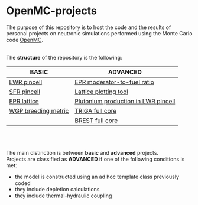 # OpenMC-projects

The purpose of this repository is to host the code and the results of personal projects on neutronic simulations performed using the Monte Carlo code [OpenMC](https://openmc.org/).
<br></br>

The **structure** of the repository is the following:

|BASIC                                              |ADVANCED                                                          |
|---------------------------------------------------|------------------------------------------------------------------|
|[LWR pincell](./basic/LWR_pincell/)                |[EPR moderator-to-fuel ratio](./advanced/EPR_mod_fuel_ratio/)     |
|[SFR pincell](./basic/SFR_pincell/)                |[Lattice plotting tool](./advanced/EPR_lattice_table/)            |
|[EPR lattice](./basic/EPR_lattice/)                |[Plutonium production in LWR pincell](./advanced/LWR_pincell_Pu/) |
|[WGP breeding metric](./basic/WGP_breeding_metric/)|[TRIGA full core](./advanced/TRIGA)                               |
|                                                   |[BREST full core](./advanced/BREST)                               |

<br></br>


The main distinction is between **basic** and **advanced** projects.\
Projects are classified as **ADVANCED** if one of the following conditions is met:
- the model is constructed using an ad hoc template class previously coded
- they include depletion calculations
- they include thermal-hydraulic coupling




